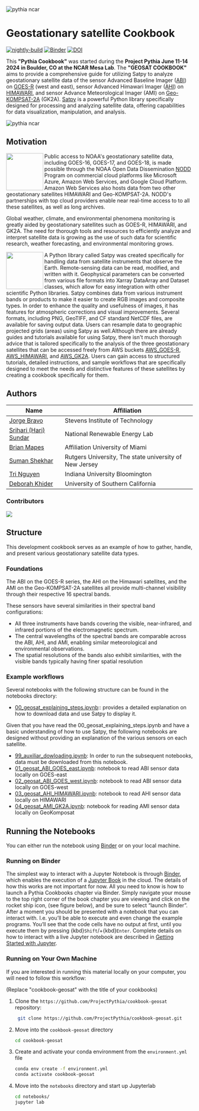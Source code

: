 <img src="notebooks/images/logos/ncar_pythia.png" alt="pythia ncar" />

# Geostationary satellite Cookbook

[![nightly-build](https://github.com/ProjectPythia/geosat-cookbook/actions/workflows/nightly-build.yaml/badge.svg)](https://github.com/ProjectPythia/geosat-cookbook/actions/workflows/nightly-build.yaml)
[![Binder](https://binder.projectpythia.org/badge_logo.svg)](https://binder.projectpythia.org/v2/gh/ProjectPythia/geosat-cookbook/main?labpath=notebooks)
[![DOI](https://zenodo.org/badge/810398043.svg)](https://zenodo.org/badge/latestdoi/810398043)


This **"Pythia Cookbook"** was started during the **Project Pythia June 11-14 2024 in Boulder, CO at the NCAR Mesa Lab**. The **"GEOSAT COOKBOOK"** aims to provide a comprehensive guide for utilizing Satpy to analyze geostationary satellite data of the sensor Advanced Baseline Imager ([ABI](https://www.goes-r.gov/spacesegment/abi.html)) on [GOES-R](https://www.goes-r.gov) (west and east), sensor Advanced Himawari Imager ([AHI](https://www.data.jma.go.jp/mscweb/en/himawari89/space_segment/spsg_ahi.html)) on [HIMAWARI](https://www.jma.go.jp/jma/jma-eng/satellite/himawari89.html), and sensor Advance Meteorological Imager (AMI) on [Geo-KOMPSAT-2A](https://nmsc.kma.go.kr/enhome/html/base/cmm/selectPage.do?page=satellite.gk2a.intro) (GK2A). [Satpy](https://satpy.readthedocs.io/en/stable/) is a powerful Python library specifically designed for processing and analyzing satellite data, offering capabilities for data visualization, manipulation, and analysis.

<img align="center" src="notebooks/images/logos/all_sats.png" alt="pythia ncar" />

## Motivation

<p>
<img align="left" src="https://registry.opendata.aws/img/logos/noaa-logo.png" width="100" height="100" >   
Public access to NOAA's geostationary satellite data, including GOES-16, GOES-17, and GOES-18, is made possible through the NOAA Open Data Dissemination <a href="https://www.noaa.gov/information-technology/open-data-dissemination">NODD</a> Program on commercial cloud platforms like Microsoft Azure, Amazon Web Services, and Google Cloud Platform. Amazon Web Services also hosts data from two other geostationary satellites HIMAWARI and Geo-KOMPSAT-2A. NODD's partnerships with top cloud providers enable near real-time access to to all these satellites, as well as long archives.</p>  
<p>
Global weather, climate, and environmental phenomena monitoring is greatly aided by geostationary satellites such as GOES-R, HIMAWARI, and GK2A. The need for thorough tools and resources to efficiently analyze and interpret satellite data is growing as the use of such data for scientific research, weather forecasting, and environmental monitoring grows. 
</p>  

<p>
<img align="left" src="https://avatars.githubusercontent.com/u/13004956?s=200&v=4" width="100" height="100" >   
A Python library called Satpy was created specifically for handling data from satellite instruments that observe the Earth. Remote-sensing data can be read, modified, and written with it. Geophysical parameters can be converted from various file formats into Xarray DataArray and Dataset classes, which allow for easy integration with other scientific Python libraries. Satpy combines data from various instrument bands or products to make it easier to create RGB images and composite types. In order to enhance the quality and usefulness of images, it has features for atmospheric corrections and visual improvements. Several formats, including PNG, GeoTIFF, and CF standard NetCDF files, are available for saving output data. Users can resample data to geographic projected grids (areas) using Satpy as well.Although there are already guides and tutorials available for using Satpy, there isn't much thorough advice that is tailored specifically to the analysis 
of the three geostationary satellites that can be accessed freely from AWS buckets <a href="https://registry.opendata.aws/noaa-goes/">AWS_GOES-R</a>, <a href="https://registry.opendata.aws/noaa-himawari/">AWS_HIMAWARI</a>, and <a href="https://registry.opendata.aws/noaa-gk2a-pds/">AWS_GK2A</a>. Users can gain access to structured tutorials, detailed instructions, and sample workflows that are specifically designed to meet the needs and distinctive features of these satellites by creating a cookbook specifically for them.</p> 

## Authors
| Name      | Affiliation |
| ----------- | ----------- |
| [Jorge Bravo](https://github.com/jhbravo)                 | Stevens Institute of Technology |      |
| [Srihari (Hari) Sundar](https://github.com/sriharisundar) | National Renewable Energy Lab  |
| [Brian Mapes](https://github.com/brianmapes)              | Affiliation University of Miami |
| [Suman Shekhar](https://github.com/Sumanshekhar17)        | Rutgers University, The state university of New Jersey |
| [Tri Nguyen](https://github.com/tringuyen180303)          | Indiana University Bloomington |
| [Deborah Khider](https://github.com/khider)               | University of Southern California |

### Contributors

<a href="https://github.com/ProjectPythia/cookbook-geosat/graphs/contributors">
  <img src="https://contrib.rocks/image?repo=ProjectPythia/cookbook-geosat" />
</a>



## Structure
This development cookbook serves as an example of how to gather, handle, and present various geostationary satellite data types.

### Foundations
The ABI on the GOES-R series, the AHI on the Himawari satellites, and the AMI on the Geo-KOMPSAT-2A satellites all provide multi-channel visibility through their respective 16 spectral bands.

These sensors have several similarities in their spectral band configurations:

- All three instruments have bands covering the visible, near-infrared, and infrared portions of the electromagnetic spectrum.
- The central wavelengths of the spectral bands are comparable across the ABI, AHI, and AMI, enabling similar meteorological and environmental observations.
- The spatial resolutions of the bands also exhibit similarities, with the visible bands typically having finer spatial resolution

### Example workflows

Several notebooks with the following structure can be found in the notebooks directory:

- [00_geosat_explaining_steps.ipynb](notebooks/00_geosat_explaining_steps.ipynb):: provides a detailed explanation on how to download data and use Satpy to display it.

Given that you have read the 00_geosat_explaining_steps.ipynb and have a basic understanding of how to use Satpy, the following notebooks are designed without providing an explanation of the various sensors on each satellite.
- [99_auxiliar_dowloading.ipynb](notebooks/99_auxiliar_dowloading.ipynb): In order to run the subsequent notebooks, data must be downloaded from this notebook. 
- [01_geosat_ABI_GOES_east.ipynb](notebooks/01_geosat_ABI_GOES_east.ipynb): notebook to read ABI sensor data locally on GOES-east
- [02_geosat_ABI_GOES_west.ipynb](notebooks/02_geosat_ABI_GOES_west.ipynb): notebook to read ABI sensor data locally on GOES-west
- [03_geosat_AHI_HIMAWARI.ipynb](notebooks/03_geosat_AHI_HIMAWARI.ipynb): notebook to read AHI sensor data locally on HIMAWARI
- [04_geosat_AMI_GK2A.ipynb](notebooks/04_geosat_AMI_GK2A.ipynb): notebook for reading AMI sensor data locally on GeoKomposat

## Running the Notebooks

You can either run the notebook using [Binder](https://binder.projectpythia.org/) or on your local machine.

### Running on Binder

The simplest way to interact with a Jupyter Notebook is through
[Binder](https://binder.projectpythia.org/), which enables the execution of a
[Jupyter Book](https://jupyterbook.org) in the cloud. The details of how this works are not
important for now. All you need to know is how to launch a Pythia
Cookbooks chapter via Binder. Simply navigate your mouse to
the top right corner of the book chapter you are viewing and click
on the rocket ship icon, (see figure below), and be sure to select
“launch Binder”. After a moment you should be presented with a
notebook that you can interact with. I.e. you’ll be able to execute
and even change the example programs. You’ll see that the code cells
have no output at first, until you execute them by pressing
{kbd}`Shift`/+{kbd}`Enter`. Complete details on how to interact with
a live Jupyter notebook are described in [Getting Started with
Jupyter](https://foundations.projectpythia.org/foundations/getting-started-jupyter.html).

### Running on Your Own Machine

If you are interested in running this material locally on your computer, you will need to follow this workflow:

(Replace "cookbook-geosat" with the title of your cookbooks)

1. Clone the `https://github.com/ProjectPythia/cookbook-geosat` repository:

   ```bash
    git clone https://github.com/ProjectPythia/cookbook-geosat.git
   ```

1. Move into the `cookbook-geosat` directory
   ```bash
   cd cookbook-geosat
   ```
1. Create and activate your conda environment from the `environment.yml` file
   ```bash
   conda env create -f environment.yml
   conda activate cookbook-geosat
   ```
1. Move into the `notebooks` directory and start up Jupyterlab
   ```bash
   cd notebooks/
   jupyter lab
   ```
